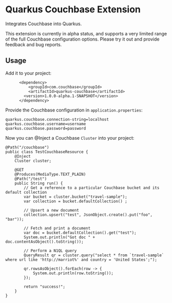 # Quarkus Couchbase Extension
Integrates Couchbase into Quarkus.

This extension is currently in alpha status, and supports a very limited range of the full Couchbase configuration options.
Please try it out and provide feedback and bug reports.

## Usage
Add it to your project:
```
      <dependency>
          <groupId>com.couchbase</groupId>
          <artifactId>quarkus-couchbase</artifactId>
        <version>1.0.0-alpha.1-SNAPSHOT</version>
      </dependency>
```

Provide the Couchbase configuration in `application.properties`:
```
quarkus.couchbase.connection-string=localhost
quarkus.couchbase.username=username
quarkus.couchbase.password=password
```

Now you can @Inject a Couchbase `Cluster` into your project:

```
@Path("/couchbase")
public class TestCouchbaseResource {
    @Inject
    Cluster cluster;

    @GET
    @Produces(MediaType.TEXT_PLAIN)
    @Path("/test")
    public String run() {
        // Get a reference to a particular Couchbase bucket and its default collection
        var bucket = cluster.bucket("travel-sample");
        var collection = bucket.defaultCollection() ;

        // Upsert a new document
        collection.upsert("test", JsonObject.create().put("foo", "bar"));

        // Fetch and print a document
        var doc = bucket.defaultCollection().get("test");
        System.out.println("Got doc " + doc.contentAsObject().toString());

        // Perform a N1QL query
        QueryResult qr = cluster.query("select * from `travel-sample` where url like 'http://marriot%' and country = 'United States';");

        qr.rowsAsObject().forEach(row -> {
            System.out.println(row.toString());
        });

        return "success!";
    }
}
```


